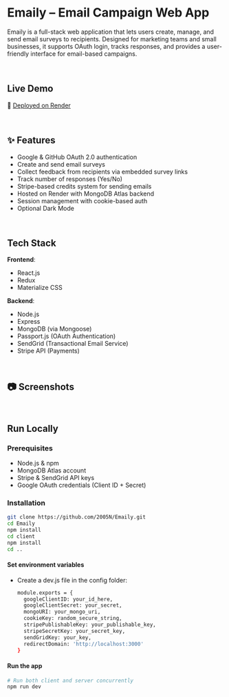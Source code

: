 #  Emaily – Email Campaign Web App

Emaily is a full-stack web application that lets users create, manage, and send email surveys to recipients. Designed for marketing teams and small businesses, it supports OAuth login, tracks responses, and provides a user-friendly interface for email-based campaigns.

<br/>

##  Live Demo
🔗 [Deployed on Render](https://emaily-2nzb.onrender.com)

<br/>

## ✨ Features

-  Google & GitHub OAuth 2.0 authentication
-  Create and send email surveys
-  Collect feedback from recipients via embedded survey links
-  Track number of responses (Yes/No)
-  Stripe-based credits system for sending emails
-  Hosted on Render with MongoDB Atlas backend
-  Session management with cookie-based auth
-  Optional Dark Mode

<br/>

##  Tech Stack

**Frontend**:
- React.js
- Redux
- Materialize CSS

**Backend**:
- Node.js
- Express
- MongoDB (via Mongoose)
- Passport.js (OAuth Authentication)
- SendGrid (Transactional Email Service)
- Stripe API (Payments)

<br/>

## 📷 Screenshots


<br/>

##  Run Locally

### Prerequisites
- Node.js & npm
- MongoDB Atlas account
- Stripe & SendGrid API keys
- Google OAuth credentials (Client ID + Secret)

### Installation

```bash
git clone https://github.com/2005N/Emaily.git
cd Emaily
npm install
cd client
npm install
cd ..
```
#### Set environment variables
- Create a dev.js file in the config folder:
  ```bash
  module.exports = {
    googleClientID: your_id_here,
    googleClientSecret: your_secret,
    mongoURI: your_mongo_uri,
    cookieKey: random_secure_string,
    stripePublishableKey: your_publishable_key,
    stripeSecretKey: your_secret_key,
    sendGridKey: your_key,
    redirectDomain: 'http://localhost:3000'
  }
  ```

#### Run the app
```bash
# Run both client and server concurrently
npm run dev
```
